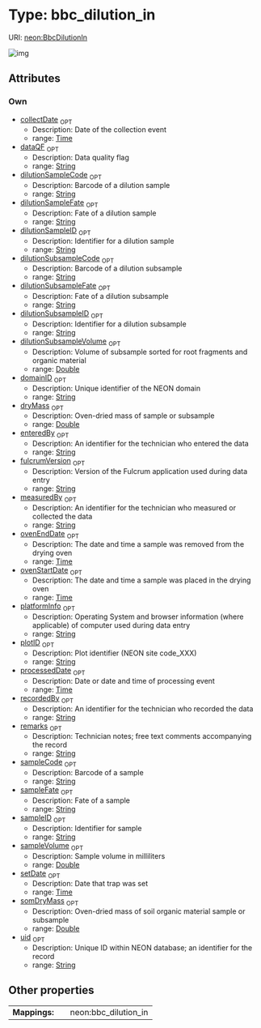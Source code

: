 
# Type: bbc_dilution_in




URI: [neon:BbcDilutionIn](https://data.neonscience.org/BbcDilutionIn)


![img](http://yuml.me/diagram/nofunky;dir:TB/class/[BbcDilutionIn&#124;uid:string%20%3F;domainID:string%20%3F;plotID:string%20%3F;remarks:string%20%3F;measuredBy:string%20%3F;recordedBy:string%20%3F;enteredBy:string%20%3F;sampleID:string%20%3F;setDate:time%20%3F;collectDate:time%20%3F;dryMass:double%20%3F;processedDate:time%20%3F;sampleVolume:double%20%3F;sampleFate:string%20%3F;sampleCode:string%20%3F;dataQF:string%20%3F;ovenStartDate:time%20%3F;ovenEndDate:time%20%3F;fulcrumVersion:string%20%3F;platformInfo:string%20%3F;dilutionSampleCode:string%20%3F;dilutionSampleFate:string%20%3F;dilutionSampleID:string%20%3F;dilutionSubsampleCode:string%20%3F;dilutionSubsampleFate:string%20%3F;dilutionSubsampleID:string%20%3F;dilutionSubsampleVolume:double%20%3F;somDryMass:double%20%3F])

## Attributes


### Own

 * [collectDate](collectDate.md)  <sub>OPT</sub>
    * Description: Date of the collection event
    * range: [Time](types/Time.md)
 * [dataQF](dataQF.md)  <sub>OPT</sub>
    * Description: Data quality flag
    * range: [String](types/String.md)
 * [dilutionSampleCode](dilutionSampleCode.md)  <sub>OPT</sub>
    * Description: Barcode of a dilution sample
    * range: [String](types/String.md)
 * [dilutionSampleFate](dilutionSampleFate.md)  <sub>OPT</sub>
    * Description: Fate of a dilution sample
    * range: [String](types/String.md)
 * [dilutionSampleID](dilutionSampleID.md)  <sub>OPT</sub>
    * Description: Identifier for a dilution sample
    * range: [String](types/String.md)
 * [dilutionSubsampleCode](dilutionSubsampleCode.md)  <sub>OPT</sub>
    * Description: Barcode of a dilution subsample
    * range: [String](types/String.md)
 * [dilutionSubsampleFate](dilutionSubsampleFate.md)  <sub>OPT</sub>
    * Description: Fate of a dilution subsample
    * range: [String](types/String.md)
 * [dilutionSubsampleID](dilutionSubsampleID.md)  <sub>OPT</sub>
    * Description: Identifier for a dilution subsample
    * range: [String](types/String.md)
 * [dilutionSubsampleVolume](dilutionSubsampleVolume.md)  <sub>OPT</sub>
    * Description: Volume of subsample sorted for root fragments and organic material
    * range: [Double](types/Double.md)
 * [domainID](domainID.md)  <sub>OPT</sub>
    * Description: Unique identifier of the NEON domain
    * range: [String](types/String.md)
 * [dryMass](dryMass.md)  <sub>OPT</sub>
    * Description: Oven-dried mass of sample or subsample
    * range: [Double](types/Double.md)
 * [enteredBy](enteredBy.md)  <sub>OPT</sub>
    * Description: An identifier for the technician who entered the data
    * range: [String](types/String.md)
 * [fulcrumVersion](fulcrumVersion.md)  <sub>OPT</sub>
    * Description: Version of the Fulcrum application used during data entry
    * range: [String](types/String.md)
 * [measuredBy](measuredBy.md)  <sub>OPT</sub>
    * Description: An identifier for the technician who measured or collected the data
    * range: [String](types/String.md)
 * [ovenEndDate](ovenEndDate.md)  <sub>OPT</sub>
    * Description: The date and time a sample was removed from the drying oven
    * range: [Time](types/Time.md)
 * [ovenStartDate](ovenStartDate.md)  <sub>OPT</sub>
    * Description: The date and time a sample was placed in the drying oven
    * range: [Time](types/Time.md)
 * [platformInfo](platformInfo.md)  <sub>OPT</sub>
    * Description: Operating System and browser information (where applicable) of computer used during data entry
    * range: [String](types/String.md)
 * [plotID](plotID.md)  <sub>OPT</sub>
    * Description: Plot identifier (NEON site code_XXX)
    * range: [String](types/String.md)
 * [processedDate](processedDate.md)  <sub>OPT</sub>
    * Description: Date or date and time of processing event
    * range: [Time](types/Time.md)
 * [recordedBy](recordedBy.md)  <sub>OPT</sub>
    * Description: An identifier for the technician who recorded the data
    * range: [String](types/String.md)
 * [remarks](remarks.md)  <sub>OPT</sub>
    * Description: Technician notes; free text comments accompanying the record
    * range: [String](types/String.md)
 * [sampleCode](sampleCode.md)  <sub>OPT</sub>
    * Description: Barcode of a sample
    * range: [String](types/String.md)
 * [sampleFate](sampleFate.md)  <sub>OPT</sub>
    * Description: Fate of a sample
    * range: [String](types/String.md)
 * [sampleID](sampleID.md)  <sub>OPT</sub>
    * Description: Identifier for sample
    * range: [String](types/String.md)
 * [sampleVolume](sampleVolume.md)  <sub>OPT</sub>
    * Description: Sample volume in milliliters
    * range: [Double](types/Double.md)
 * [setDate](setDate.md)  <sub>OPT</sub>
    * Description: Date that trap was set
    * range: [Time](types/Time.md)
 * [somDryMass](somDryMass.md)  <sub>OPT</sub>
    * Description: Oven-dried mass of soil organic material sample or subsample
    * range: [Double](types/Double.md)
 * [uid](uid.md)  <sub>OPT</sub>
    * Description: Unique ID within NEON database; an identifier for the record
    * range: [String](types/String.md)

## Other properties

|  |  |  |
| --- | --- | --- |
| **Mappings:** | | neon:bbc_dilution_in |

